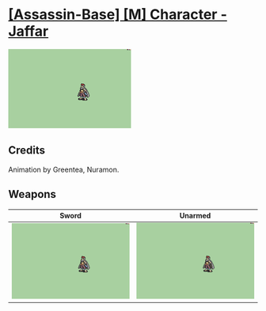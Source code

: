 # [\[Assassin-Base\] \[M\] Character - Jaffar](./%5BAssassin-Base%5D%20%5BM%5D%20Character%20-%20Jaffar)

<img src="./1.%20Sword/Sword_000.png" alt="[Assassin-Base] [M] Character - Jaffar standing" />

## Credits

Animation by Greentea, Nuramon.

## Weapons


|Sword |Unarmed |
|  :---: | :---: |
| <img alt="Sword animation" src="./1.%20Sword/Sword.gif" /> | <img alt="Unarmed animation" src="./8.%20Unarmed/Unarmed.gif" /> |
